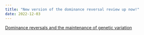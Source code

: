 ```yaml
---
title: "New version of the dominance reversal review up now!"
date: 2022-12-03
---
```


[Dominance reversals and the maintenance of genetic variation](https://arxiv.org/abs/2109.01571)
